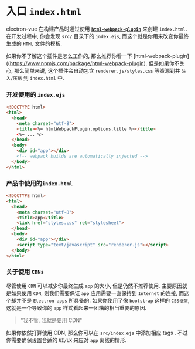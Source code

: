 # 入口 `index.html`

electron-vue 在构建产品时通过使用 [**`html-webpack-plugin`**](https://github.com/ampedandwired/html-webpack-plugin) 来创建 `index.html`. 在开发过程中, 你会发现 `src/` 目录下的 `index.ejs`, 而这个就是你用来改变你最终生成的 `HTML` 文件的模板.

如果你不了解这个插件是怎么工作的, 那么推荐你看一下 [html-webpack-plugin]((https://www.npmjs.com/package/html-webpack-plugin). 但是如果你不关心, 那么简单来说, 这个插件会自动包含 `renderer.js/styles.css` 等资源到并 `注入/压缩` 到 `index.html` 中.

### 开发使用的 `index.ejs`

```html
<!DOCTYPE html>
<html>
  <head>
    <meta charset="utf-8">
    <title><%= htmlWebpackPlugin.options.title %></title>
    <%= ... %>
  </head>
  <body>
    <div id="app"></div>
    <!-- webpack builds are automatically injected -->
  </body>
</html>
```

### 产品中使用的`index.html` 

```html
<!DOCTYPE html>
<html>
  <head>
    <meta charset="utf-8">
    <title>app</title>
    <link href="styles.css" rel="stylesheet">
  </head>
  <body>
    <div id="app"></div>
    <script type="text/javascript" src="renderer.js"></script>
  </body>
</html>
```

### 关于使用 `CDNs`

尽管使用 `CDN` 可以减少你最终生成  `app` 的大小, 但是仍然不推荐使用. 主要原因就是如果使用 `CDN`, 则我们需要保证 `app` 应用需要一直保持到 `Internet` 的连接, 而这个却并不是 `Electron apps` 所具备的. 如果你使用了像 `bootstrap` 这样的 `CSS框架`, 这就是一个导致你的 `app` 样式看起来一团糟的相当重要的原因. 

> "我不管, 我就是要用 CDN"

如果你依然打算使用 CDN, 那么你可以在 `src/index.ejs` 中添加相应 tags . 不过你需要确保设置合适的 `UI/UX` 来应对 `app` 离线的情形.